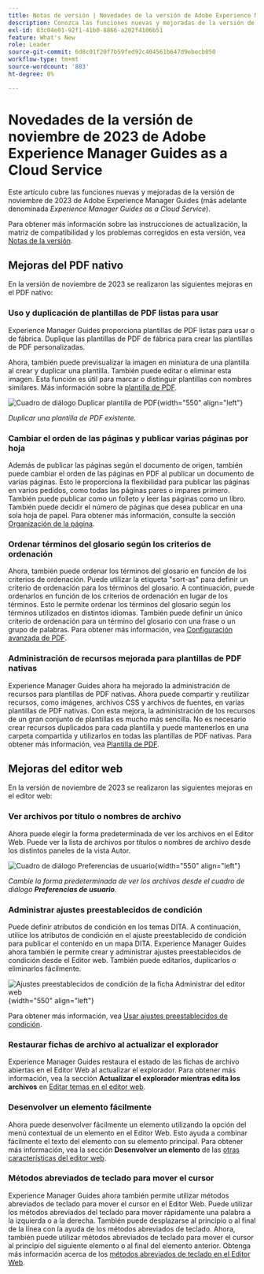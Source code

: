 ```yaml
---
title: Notas de versión | Novedades de la versión de Adobe Experience Manager Guides de noviembre de 2023
description: Conozca las funciones nuevas y mejoradas de la versión de noviembre de 2023 de Adobe Experience Manager Guides as a Cloud Service.
exl-id: 83c04e01-92f1-41b0-8866-a202f4106b51
feature: What's New
role: Leader
source-git-commit: 6d8c01f20f7b59fed92c404561b647d9ebecb050
workflow-type: tm+mt
source-wordcount: '803'
ht-degree: 0%

---
```


# Novedades de la versión de noviembre de 2023 de Adobe Experience Manager Guides as a Cloud Service

Este artículo cubre las funciones nuevas y mejoradas de la versión de noviembre de 2023 de Adobe Experience Manager Guides (más adelante denominada *Experience Manager Guides as a Cloud Service*).

Para obtener más información sobre las instrucciones de actualización, la matriz de compatibilidad y los problemas corregidos en esta versión, vea [Notas de la versión](release-notes-2023-11-0.md).

## Mejoras del PDF nativo

En la versión de noviembre de 2023 se realizaron las siguientes mejoras en el PDF nativo:

### Uso y duplicación de plantillas de PDF listas para usar

Experience Manager Guides proporciona plantillas de PDF listas para usar o de fábrica. Duplique las plantillas de PDF de fábrica para crear las plantillas de PDF personalizadas.

Ahora, también puede previsualizar la imagen en miniatura de una plantilla al crear y duplicar una plantilla. También puede editar o eliminar esta imagen. Esta función es útil para marcar o distinguir plantillas con nombres similares.
Más información sobre la [plantilla de PDF](../native-pdf/pdf-template.md).

![Cuadro de diálogo Duplicar plantilla de PDF](assets/duplicate-template.png){width="550" align="left"}

*Duplicar una plantilla de PDF existente.*


### Cambiar el orden de las páginas y publicar varias páginas por hoja

Además de publicar las páginas según el documento de origen, también puede cambiar el orden de las páginas en PDF al publicar un documento de varias páginas.  Esto le proporciona la flexibilidad para publicar las páginas en varios pedidos, como todas las páginas pares o impares primero. También puede publicar como un folleto y leer las páginas como un libro. También puede decidir el número de páginas que desea publicar en una sola hoja de papel. Para obtener más información, consulte la sección [Organización de la página](../native-pdf/components-pdf-template.md#page-organization).

### Ordenar términos del glosario según los criterios de ordenación

Ahora, también puede ordenar los términos del glosario en función de los criterios de ordenación. Puede utilizar la etiqueta &quot;sort-as&quot; para definir un criterio de ordenación para los términos del glosario. A continuación, puede ordenarlos en función de los criterios de ordenación en lugar de los términos. Esto le permite ordenar los términos del glosario según los términos utilizados en distintos idiomas. También puede definir un único criterio de ordenación para un término del glosario con una frase o un grupo de palabras.
Para obtener más información, vea [Configuración avanzada de PDF](../native-pdf/components-pdf-template.md#advanced-pdf-settings).


### Administración de recursos mejorada para plantillas de PDF nativas

Experience Manager Guides ahora ha mejorado la administración de recursos para plantillas de PDF nativas. Ahora puede compartir y reutilizar recursos, como imágenes, archivos CSS y archivos de fuentes, en varias plantillas de PDF nativas. Con esta mejora, la administración de los recursos de un gran conjunto de plantillas es mucho más sencilla. No es necesario crear recursos duplicados para cada plantilla y puede mantenerlos en una carpeta compartida y utilizarlos en todas las plantillas de PDF nativas.
Para obtener más información, vea [Plantilla de PDF](../native-pdf/pdf-template.md).

## Mejoras del editor web

En la versión de noviembre de 2023 se realizaron las siguientes mejoras en el editor web:


### Ver archivos por título o nombres de archivo

Ahora puede elegir la forma predeterminada de ver los archivos en el Editor Web. Puede ver la lista de archivos por títulos o nombres de archivo desde los distintos paneles de la vista Autor.

![Cuadro de diálogo Preferencias de usuario](assets/user-preferences-2311.png){width="550" align="left"}

*Cambie la forma predeterminada de ver los archivos desde el cuadro de diálogo **Preferencias de usuario**.*


### Administrar ajustes preestablecidos de condición

Puede definir atributos de condición en los temas DITA. A continuación, utilice los atributos de condición en el ajuste preestablecido de condición para publicar el contenido en un mapa DITA. Experience Manager Guides ahora también le permite crear y administrar ajustes preestablecidos de condición desde el Editor web. También puede editarlos, duplicarlos o eliminarlos fácilmente.

![Ajustes preestablecidos de condición de la ficha Administrar del editor web ](assets/web-editor-manage-condition-presets.png){width="550" align="left"}

Para obtener más información, vea [Usar ajustes preestablecidos de condición](../user-guide/generate-output-use-condition-presets.md).

### Restaurar fichas de archivo al actualizar el explorador

Experience Manager Guides restaura el estado de las fichas de archivo abiertas en el Editor Web al actualizar el explorador. Para obtener más información, vea la sección **Actualizar el explorador mientras edita los archivos** en [Editar temas en el editor web](../user-guide/web-editor-edit-topics.md).

### Desenvolver un elemento fácilmente

Ahora puede desenvolver fácilmente un elemento utilizando la opción del menú contextual de un elemento en el Editor Web. Esto ayuda a combinar fácilmente el texto del elemento con su elemento principal.
Para obtener más información, vea la sección **Desenvolver un elemento** de las [otras características del editor web](../user-guide/web-editor-other-features.md).

### Métodos abreviados de teclado para mover el cursor

Experience Manager Guides ahora también permite utilizar métodos abreviados de teclado para mover el cursor en el Editor Web. Puede utilizar los métodos abreviados del teclado para mover rápidamente una palabra a la izquierda o a la derecha. También puede desplazarse al principio o al final de la línea con la ayuda de los métodos abreviados de teclado.
Ahora, también puede utilizar métodos abreviados de teclado para mover el cursor al principio del siguiente elemento o al final del elemento anterior.
Obtenga más información acerca de los [métodos abreviados de teclado en el Editor Web](../user-guide/web-editor-keyboard-shortcuts.md).
